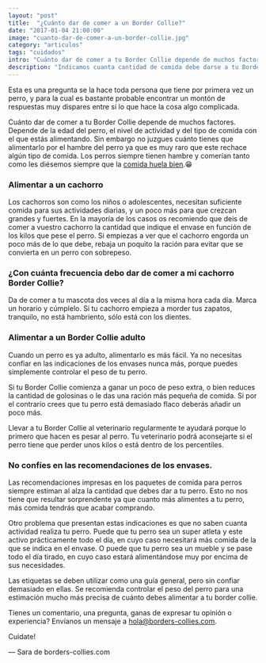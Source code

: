 ```yaml
---
layout: "post"
title:  "¿Cuánto dar de comer a un Border Collie?"
date: "2017-01-04 21:00:00"
image: "cuanto-dar-de-comer-a-un-border-collie.jpg"
category: "articulos"
tags: "cuidados"
intro: "Cuánto dar de comer a tu Border Collie depende de muchos factores. Depende de la edad del perro, el nivel de actividad y del tipo de comida con el que estás alimentando. Sin embargo no juzgues cuánto tienes que alimentarlo por el hambre del perro ya..."
description: "Indicamos cuanta cantidad de comida debe darse a tu Border Collie para que este correctamente alimentado"
---
```


Esta es una  pregunta se la hace toda persona que tiene por primera vez un perro, y para la cual es bastante probable encontrar un montón de respuestas muy dispares entre sí lo que hace la cosa algo complicada.

Cuánto dar de comer a tu Border Collie depende de muchos factores. Depende de la edad del perro, el nivel de actividad y del tipo de comida con el que estás alimentando. Sin embargo no juzgues cuánto tienes que alimentarlo por el hambre del perro ya que es muy raro que este rechace algún tipo de comida. Los perros siempre tienen hambre y  comerían tanto como les diésemos siempre que la <a href="{{ site.url }}/alimentos-toxicos-para-tu-border-collie/">comida huela bien</a>.😁

<h3>Alimentar a un cachorro</h3>

Los cachorros son como los niños o adolescentes, necesitan suficiente comida para sus actividades diarias, y un poco más para que crezcan grandes y fuertes.
En la mayoría de los casos os recomiendo que deis de comer a vuestro cachorro la cantidad que indique el envase en función de los kilos que pese el perro. Si empiezas a ver que el cachorro engorda un poco más de lo que debe, rebaja un poquito la ración para evitar que se convierta en un perro con sobrepeso.

<h3>¿Con cuánta frecuencia debo dar de comer a mi cachorro Border Collie?</h3>

Da de comer a tu mascota dos veces al día a la misma hora cada día. Marca un horario y cúmplelo. Si tu cachorro empieza a morder tus zapatos, tranquilo, no está hambriento, sólo está con los dientes.

<h3>Alimentar a un Border Collie adulto</h3>

Cuando un perro es ya adulto, alimentarlo es más fácil. Ya no necesitas confiar en las indicaciones de los envases nunca más, porque puedes simplemente controlar el peso de tu perro.

Si tu Border Collie comienza a ganar un poco de peso extra,  o bien reduces la cantidad de golosinas o le das una ración más pequeña de comida. Si por el contrario crees que tu perro está demasiado flaco deberás añadir un poco más.

Llevar a tu Border Collie al veterinario regularmente te ayudará porque lo primero que hacen es pesar al perro. Tu veterinario podrá aconsejarte si el perro tiene que perder unos kilos o está dentro de los percentiles.

<h3>No confíes en las recomendaciones de los envases.</h3>

Las recomendaciones impresas en los paquetes de comida para perros siempre estiman al alza la cantidad que debes dar a tu perro. Esto no nos tiene que resultar sorprendente ya que cuanto más alimentes a tu perro, más comida tendrás que acabar comprando.

Otro problema que presentan estas indicaciones es que no saben cuanta actividad realiza tu perro. Puede que tu perro sea un super atleta y este activo prácticamente todo el día, en cuyo caso necesitará más comida de la que se indica en el envase. O puede que tu perro sea un mueble y se pase todo el día tirado, en cuyo caso estará alimentándose muy por encima de sus necesidades.

Las etiquetas se deben utilizar como una guía general, pero sin confiar demasiado en ellas. Se recomienda controlar el peso del perro para una estimación mucho más precisa de cuánto debes alimentar a tu border collie.

Tienes un comentario, una pregunta, ganas de expresar tu opinión o experiencia? Envíanos un mensaje a hola@borders-collies.com.

Cuidate!

— Sara de borders-collies.com
